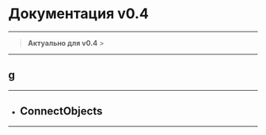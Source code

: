 # Документация v0.4
---------------
> **Актуально для v0.4** >
--------
## g
----------
* ## ConnectObjects
----------
